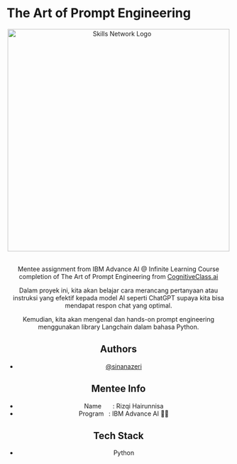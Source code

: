 # The Art of Prompt Engineering

<center>
<img src="https://cf-courses-data.s3.us.cloud-object-storage.appdomain.cloud/IBMSkillsNetwork-GPXX0TGVEN/images/art%20of%20prompt%20eng.jpeg" width="500" alt="Skills Network Logo">
  
<br>Mentee assignment from IBM Advance AI @ Infinite Learning Course completion of The Art of Prompt Engineering from [CognitiveClass.ai](https://cognitiveclass.ai/courses/course-v1:IBMSkillsNetwork+GPXX0TGVEN+v1)

Dalam proyek ini, kita akan belajar cara merancang pertanyaan atau instruksi yang efektif kepada model AI seperti ChatGPT supaya kita bisa mendapat respon chat yang optimal.

Kemudian, kita akan mengenal dan hands-on prompt engineering menggunakan library Langchain dalam bahasa Python. </br>


## Authors

- [@sinanazeri](https://github.com/sinanazeri)


## Mentee Info
- Name      &ensp; &ensp; : Rizqi Hairunnisa
- Program   &ensp;: IBM Advance AI 🤖🌊
## Tech Stack

- Python
